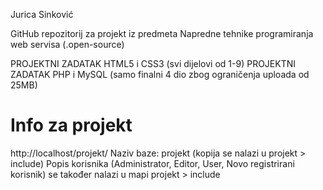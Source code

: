 Jurica Sinković

GitHub repozitorij za projekt iz predmeta Napredne tehnike programiranja web servisa (.open-source)

PROJEKTNI ZADATAK HTML5 i CSS3 (svi dijelovi od 1-9)
PROJEKTNI ZADATAK PHP i MySQL (samo finalni 4 dio zbog ograničenja uploada od 25MB)

Info za projekt
=============================================
http://localhost/projekt/
Naziv baze: projekt (kopija se nalazi u projekt > include)
Popis korisnika (Administrator, Editor, User, Novo registrirani korisnik) se također nalazi u mapi projekt > include
